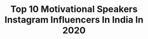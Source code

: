 ---
title: Top 10 Motivational Speakers Instagram Influencers In India In 2020
description: >-
  Find top motivational speakers Instagram influencers in India in 2020. Most popular hashtags: #coronavirus #iamjayakishori #corona #india.
platform: Instagram
profiles:
  - username: "nikitasharma_official"
    fullname: >-
      Nikita Sharma
    location: "India"
    followers: 931990
    engagement: 321
    commentsToLikes: 0.017213
    id: ck0txab1aigmi0i1957i3izdh
    verified: true
    hashtags: "#grateful, #sunistheonlyfilterneeded, #inspire, #publicspeaker"
  - username: "sodhi_gcs"
    fullname: >-
      Gurucharan Singh sodhi - GCS
    location: "India"
    followers: 85397
    engagement: 729
    commentsToLikes: 0.012941
    id: ck15q03zf0hcj0i19olznz7k8
    verified: false
    hashtags: "#love, #thankful, #guru, #ardas"
  - username: "iamjayakishori"
    fullname: >-
      Jaya Sharma
    location: "India"
    followers: 747223
    engagement: 336
    commentsToLikes: 0.013419
    id: ck13bluztw1nq0i193l35yfcg
    verified: false
    hashtags: "#dailyinspiration, #fightback, #hardwork, #expectbig"
  - username: "mahendradogneofficial"
    fullname: >-
      mahendradogney
    location: "India"
    followers: 76360
    engagement: 879
    commentsToLikes: 0.016130
    id: ck8wfaa3zfenz0j78gcxio718
    verified: false
    hashtags: "#deshkedoubt, #doubtnut, #heloapp, #learnfromhome"
  - username: "shri_krishnapriya_ji"
    fullname: >-
      Shri krishnapriya Ji
    location: "India"
    followers: 100925
    engagement: 269
    commentsToLikes: 0.039539
    id: ck14ham2x9dq70i19ca9w69zy
    verified: false
    hashtags: "#maachandraghanta, #ramkatha, #nature, #quarantine"
  - username: "mr_jsb_07"
    fullname: >-
      Jyoti Sankar Bharali [ JSB ]
    location: "India"
    followers: 37129
    engagement: 697
    commentsToLikes: 0.028725
    id: ck8wfb3gofg9q0j78luhpvwgf
    verified: false
    hashtags: "#foryou, #trending, #actor, #jsb1"
  - username: "ianamtanveer"
    fullname: >-
      Anam Tanveer
    location: "India"
    followers: 68081
    engagement: 127
    commentsToLikes: 0.011704
    id: ck15tuyevk15v0i19j5z19zgg
    verified: false
    hashtags: "#tasveer, #actorsofinstagram, #caronavirusoutbreakandshooting, #stayhomestaysafe"
  - username: "anupampkher"
    fullname: >-
      Anupam Kher
    location: "India"
    followers: 3151735
    engagement: 134
    commentsToLikes: 0.018304
    id: ck0w1anlmidzy0i19gyglta00
    verified: true
    hashtags: "#season2, #lovestory, #selfisolation, #handwashchallege"
  - username: "harman_fitness_mommy"
    fullname: >-
      Harman Sidhu
    location: "India"
    followers: 118073
    engagement: 154
    commentsToLikes: 0.071542
    id: ck6ueijgfr4qu0j71kxmhbqym
    verified: false
    hashtags: "#parentingtips, #protein, #shadowbanned, #bodypositivity"
  - username: "aarish_world"
    fullname: >-
      🖐ᎪᎪᏒᎥsh ᏦhᎪn🇮🇳 /____ / mr_Ak😊😎
    location: "India"
    followers: 34647
    engagement: 415
    commentsToLikes: 0.025911
    id: ck0tyvrujo9ob0i19sf7izuz2
    verified: false
    hashtags: "#popularcreator, #2linestatus, #stayathome, #boysfeeling"
---